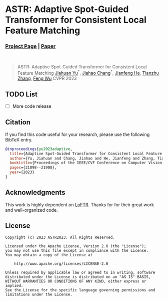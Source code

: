 # ASTR: Adaptive Spot-Guided Transformer for Consistent Local Feature Matching

### [Project Page](https://astr2023.github.io/) | [Paper](https://arxiv.org/pdf/2303.16624.pdf)
<br/>

> ASTR: Adaptive Spot-Guided Transformer for Consistent Local Feature Matching
> [Jiahuan Yu](https://monsoon-cs.moe/)<sup>\*</sup>, [Jiahao Chang](https://scholar.google.com/citations?user=HA5zLp4AAAAJ)<sup>\*</sup>, [Jianfeng He](#), [Tianzhu Zhang](http://staff.ustc.edu.cn/~tzzhang/), [Feng Wu](https://www.ustc.edu.cn/info/1007/6927.htm)
> CVPR 2023

## TODO List

- [ ] More code release

## Citation

If you find this code useful for your research, please use the following BibTeX entry.

```bibtex
@inproceedings{yu2023adaptive,
  title={Adaptive Spot-Guided Transformer for Consistent Local Feature Matching},
  author={Yu, Jiahuan and Chang, Jiahao and He, Jianfeng and Zhang, Tianzhu and Yu, Jiyang and Wu, Feng},
  booktitle={Proceedings of the IEEE/CVF Conference on Computer Vision and Pattern Recognition},
  pages={21898--21908},
  year={2023}
}
```

## Acknowledgments

This work is highly dependent on [LoFTR](https://zju3dv.github.io/loftr/). Thanks for for their great work and well-organized code.

## License

```
Copyright (c) 2023 ASTR2023. All Rights Reserved.

Licensed under the Apache License, Version 2.0 (the "License");
you may not use this file except in compliance with the License.
You may obtain a copy of the License at

    http://www.apache.org/licenses/LICENSE-2.0

Unless required by applicable law or agreed to in writing, software
distributed under the License is distributed on an "AS IS" BASIS,
WITHOUT WARRANTIES OR CONDITIONS OF ANY KIND, either express or implied.
See the License for the specific language governing permissions and
limitations under the License.
```
